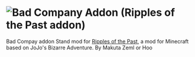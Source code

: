 # ![Bad Company](https://github.com/MakutaZeml/Rotp-Bad-Companny-Stand-Addon/blob/main/src/main/resources/assets/rotp_zbc/textures/power/bad_company.png) Addon (Ripples of the Past addon) 
Bad Compay addon Stand mod for [Ripples of the Past](https://github.com/StandoByte/Ripples-of-the-Past), a mod for Minecraft based on JoJo's Bizarre Adventure.
By Makuta Zeml or Hoo 


